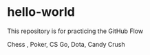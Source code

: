 # hello-world
This repository is for practicing the GitHub Flow

Chess , Poker, CS Go, Dota, Candy Crush
